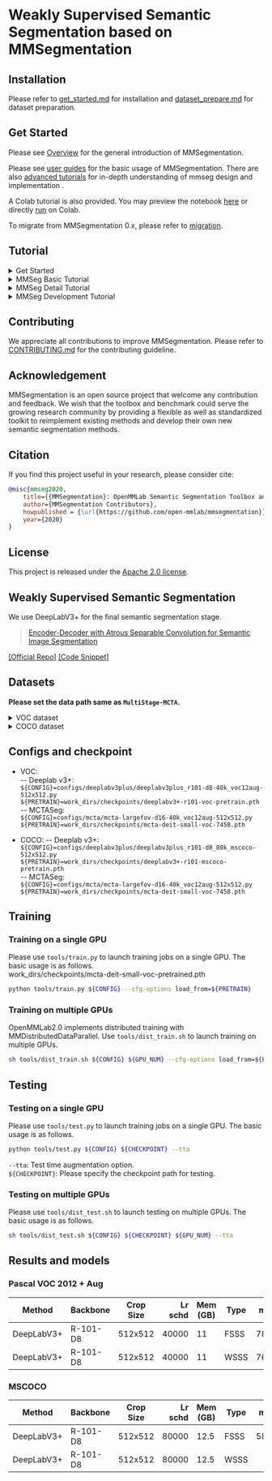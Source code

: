 # Weakly Supervised Semantic Segmentation based on MMSegmentation
## Installation

Please refer to [get_started.md](docs/en/get_started.md#installation) for installation and [dataset_prepare.md](docs/en/user_guides/2_dataset_prepare.md#prepare-datasets) for dataset preparation.

## Get Started

Please see [Overview](docs/en/overview.md) for the general introduction of MMSegmentation.

Please see [user guides](https://mmsegmentation.readthedocs.io/en/latest/user_guides/index.html#) for the basic usage of MMSegmentation.
There are also [advanced tutorials](https://mmsegmentation.readthedocs.io/en/latest/advanced_guides/index.html) for in-depth understanding of mmseg design and implementation .

A Colab tutorial is also provided. You may preview the notebook [here](demo/MMSegmentation_Tutorial.ipynb) or directly [run](https://colab.research.google.com/github/open-mmlab/mmsegmentation/blob/main/demo/MMSegmentation_Tutorial.ipynb) on Colab.

To migrate from MMSegmentation 0.x, please refer to [migration](docs/en/migration).

## Tutorial

<details>
<summary>Get Started</summary>

- [MMSeg overview](docs/en/overview.md)
- [MMSeg Installation](docs/en/get_started.md)
- [FAQ](docs/en/notes/faq.md)

</details>

<details>
<summary>MMSeg Basic Tutorial</summary>

- [Tutorial 1: Learn about Configs](docs/en/user_guides/1_config.md)
- [Tutorial 2: Prepare datasets](docs/en/user_guides/2_dataset_prepare.md)
- [Tutorial 3: Inference with existing models](docs/en/user_guides/3_inference.md)
- [Tutorial 4: Train and test with existing models](docs/en/user_guides/4_train_test.md)
- [Tutorial 5: Model deployment](docs/en/user_guides/5_deployment.md)
- [Deploy mmsegmentation on Jetson platform](docs/zh_cn/user_guides/deploy_jetson.md)
- [Useful Tools](docs/en/user_guides/useful_tools.md)
- [Feature Map Visualization](docs/en/user_guides/visualization_feature_map.md)
- [Visualization](docs/en/user_guides/visualization.md)

</details>

<details>
<summary>MMSeg Detail Tutorial</summary>

- [MMSeg Dataset](docs/en/advanced_guides/datasets.md)
- [MMSeg Models](docs/en/advanced_guides/models.md)
- [MMSeg Dataset Structures](docs/en/advanced_guides/structures.md)
- [MMSeg Data Transforms](docs/en/advanced_guides/transforms.md)
- [MMSeg Dataflow](docs/en/advanced_guides/data_flow.md)
- [MMSeg Training Engine](docs/en/advanced_guides/engine.md)
- [MMSeg Evaluation](docs/en/advanced_guides/evaluation.md)

</details>

<details>
<summary>MMSeg Development Tutorial</summary>

- [Add New Datasets](docs/en/advanced_guides/add_datasets.md)
- [Add New Metrics](docs/en/advanced_guides/add_metrics.md)
- [Add New Modules](docs/en/advanced_guides/add_models.md)
- [Add New Data Transforms](docs/en/advanced_guides/add_transforms.md)
- [Customize Runtime Settings](docs/en/advanced_guides/customize_runtime.md)
- [Training Tricks](docs/en/advanced_guides/training_tricks.md)
- [Contribute code to MMSeg](.github/CONTRIBUTING.md)
- [Contribute a standard dataset in projects](docs/zh_cn/advanced_guides/contribute_dataset.md)
- [NPU (HUAWEI Ascend)](docs/en/device/npu.md)
- [0.x → 1.x migration](docs/en/migration/interface.md)，[0.x → 1.x package](docs/en/migration/package.md)

</details>


## Contributing

We appreciate all contributions to improve MMSegmentation. Please refer to [CONTRIBUTING.md](.github/CONTRIBUTING.md) for the contributing guideline.

## Acknowledgement

MMSegmentation is an open source project that welcome any contribution and feedback.
We wish that the toolbox and benchmark could serve the growing research
community by providing a flexible as well as standardized toolkit to reimplement existing methods
and develop their own new semantic segmentation methods.

## Citation

If you find this project useful in your research, please consider cite:

```bibtex
@misc{mmseg2020,
    title={{MMSegmentation}: OpenMMLab Semantic Segmentation Toolbox and Benchmark},
    author={MMSegmentation Contributors},
    howpublished = {\url{https://github.com/open-mmlab/mmsegmentation}},
    year={2020}
}
```

## License

This project is released under the [Apache 2.0 license](LICENSE).

## Weakly Supervised Semantic Segmentation
We use DeepLabV3+ for the final semantic segmentation stage.
> [Encoder-Decoder with Atrous Separable Convolution for Semantic Image Segmentation](https://arxiv.org/abs/1802.02611)

<a href="https://github.com/tensorflow/models/tree/master/research/deeplab">[Official Repo]</a>
<a href="https://github.com/open-mmlab/mmsegmentation/blob/v0.17.0/mmseg/models/decode_heads/sep_aspp_head.py#L30">[Code Snippet]</a>

## Datasets
**Please set the data path same as `MultiStage-MCTA`.**
<details>
<summary>
VOC dataset
</summary>

``` bash
VOCdevkit/
└── VOC2012
    ├── Annotations
    ├── ImageSets
    ├── ImageLists
    ├── ImageLabel
    ├── JPEGImages
    ├── SegmentationClass
    ├── SegmentationClassAug
    └── SegmentationObject
```
</details>

<details>
<summary>
COCO dataset
</summary>

``` bash
MSCOCO/
├── train2014
├── val2014
├── ImageLists
├── ImageLabel
└── MaskSets
     ├── train2014
     └── val2014
```
</details>

## Configs and checkpoint
- VOC:  
-- Deeplab v3+:  
`${CONFIG}=configs/deeplabv3plus/deeplabv3plus_r101-d8-40k_voc12aug-512x512.py`  
`${PRETRAIN}=work_dirs/checkpoints/deeplabv3+-r101-voc-pretrain.pth`  
-- MCTASeg:  
`${CONFIG}=configs/mcta/mcta-largefov-d16-40k_voc12aug-512x512.py`  
`${PRETRAIN}=work_dirs/checkpoints/mcta-deit-small-voc-7458.pth`

- COCO: 
-- Deeplab v3+:  
`${CONFIG}=configs/deeplabv3plus/deeplabv3plus_r101-d8_80k_mscoco-512x512.py`  
`${PRETRAIN}=work_dirs/checkpoints/deeplabv3+-r101-mscoco-pretrain.pth`  
-- MCTASeg:  
`${CONFIG}=configs/mcta/mcta-largefov-d16-40k_voc12aug-512x512.py`  
`${PRETRAIN}=work_dirs/checkpoints/mcta-deit-small-voc-7458.pth`

## Training
### Training on a single GPU
Please use `tools/train.py` to launch training jobs on a single GPU. The basic usage is as follows.  
work_dirs/checkpoints/mcta-deit-small-voc-pretrained.pth
```bash
python tools/train.py ${CONFIG} --cfg-options load_from=${PRETRAIN}
```
### Training on multiple GPUs
OpenMMLab2.0 implements distributed training with MMDistributedDataParallel. Use  `tools/dist_train.sh` to launch training on multiple GPUs.
```bash
sh tools/dist_train.sh ${CONFIG} ${GPU_NUM} --cfg-options load_from=${PRETRAIN}
```
## Testing
### Testing on a single GPU
Please use `tools/test.py` to launch training jobs on a single GPU. The basic usage is as follows.
```bash
python tools/test.py ${CONFIG} ${CHECKPOINT} --tta
```
`--tta`: Test time augmentation option.  
`${CHECKPOINT}`: Please specify the checkpoint path for testing.  
### Testing on multiple GPUs
Please use `tools/dist_test.sh` to launch testing on multiple GPUs. The basic usage is as follows.
```bash
sh tools/dist_test.sh ${CONFIG} ${CHECKPOINT} ${GPU_NUM} --tta
```
## Results and models

### Pascal VOC 2012 + Aug
| Method     | Backbone | Crop Size | Lr schd | Mem (GB) |  Type  |  mIoU | mIoU(ms+flip) | 
| ---------- | -------- | --------- | ------: | -------- | ------ | ----: | ------------: | 
| DeepLabV3+ | R-101-D8 | 512x512   |   40000 |    11    |  FSSS  | 78.62 |    79.53      |
| DeepLabV3+ | R-101-D8 | 512x512   |   40000 |    11    |  WSSS  | 76.70 |    77.77      |

### MSCOCO
| Method     | Backbone | Crop Size | Lr schd | Mem (GB) |  Type  |  mIoU | mIoU(ms+flip) | 
| ---------- | -------- | --------- | ------: | -------- | ------ | ----: | ------------: | 
| DeepLabV3+ | R-101-D8 | 512x512   |  80000  |   12.5   |  FSSS  | 58.85 |     59.75     |
| DeepLabV3+ | R-101-D8 | 512x512   |  80000  |   12.5   |  WSSS  | 5?    |               |

